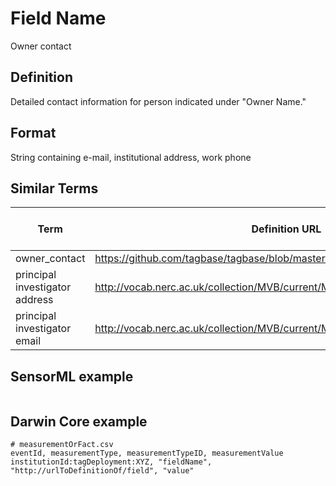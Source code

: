 # Field Name
Owner contact

## Definition 
Detailed contact information for person indicated under "Owner Name."

## Format
String containing e-mail, institutional address, work phone

## Similar Terms 
|Term|Definition URL|Source Vocabulary Publisher/Creator|
|----|----------|-----------------|
|owner_contact|https://github.com/tagbase/tagbase/blob/master/eTagMetadataInventory.csv#L7|Tagbase|
|principal investigator address|http://vocab.nerc.ac.uk/collection/MVB/current/MVB000234/|Movebank|
|principal investigator email|http://vocab.nerc.ac.uk/collection/MVB/current/MVB000235/|Movebank|

## SensorML example
```xml

```
## Darwin Core example
```csv
# measurementOrFact.csv
eventId, measurementType, measurementTypeID, measurementValue
institutionId:tagDeployment:XYZ, "fieldName", "http://urlToDefinitionOf/field", "value"
```

